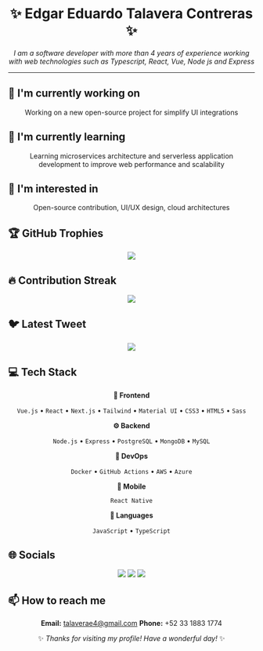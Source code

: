 <div align="center">

# ✨ Edgar Eduardo Talavera Contreras ✨

<p><em>I am a software developer with more than 4 years of experience working with web technologies such as Typescript, React, Vue, Node js and Express</em></p>

<hr>

</div>

## 🔭 I'm currently working on

<div align="center"><p>Working on a new open-source project for simplify UI integrations</p></div>

## 🌱 I'm currently learning

<div align="center"><p>Learning microservices architecture and serverless application development to improve web performance and scalability</p></div>

## 👀 I'm interested in

<div align="center"><p>Open-source contribution, UI/UX design, cloud architectures</p></div>

## 🏆 GitHub Trophies

<!-- ⚠️ Important: Replace 'eduardo-talavera' with your actual GitHub username in the URL below -->
<p align="center">
  <img src="https://github-profile-trophy.vercel.app/?username=eduardo-talavera&theme=flat&column=7&margin-w=15&margin-h=15" />
</p>

## 🔥 Contribution Streak

<!-- ⚠️ Important: Replace 'eduardo-talavera' with your actual GitHub username in the URL below -->
<div align="center">
  <img src="https://github-readme-streak-stats.herokuapp.com/?user=eduardo-talavera&theme=buefy&hide_border=false" />
</div>

## 🐦 Latest Tweet

<!-- ⚠️ Important: Replace 'ed_talavera' with your actual Twitter username in the URL below -->
<div align="center">
  <a href="https://github.com/VishwaGauravIn/github-twitter-card-embed"><img src="https://gtce.itsvg.in/api?username=ed_talavera" /></a>
</div>

## 💻 Tech Stack

<div align="center">

**🎨 Frontend**

`Vue.js` • `React` • `Next.js` • `Tailwind` • `Material UI` • `CSS3` • `HTML5` • `Sass`

**⚙️ Backend**

`Node.js` • `Express` • `PostgreSQL` • `MongoDB` • `MySQL`

**🚀 DevOps**

`Docker` • `GitHub Actions` • `AWS` • `Azure`

**📱 Mobile**

`React Native`

**💬 Languages**

`JavaScript` • `TypeScript`

</div>

## 🌐 Socials

<div align="center">

<a href="https://github.com/eduardo-talavera"><img src="https://img.shields.io/badge/github-%23121011.svg?style=for-the-badge&logo=github&logoColor=white"></a> <a href="https://www.linkedin.com/in/devtaed/"><img src="https://img.shields.io/badge/linkedin-%230077B5.svg?style=for-the-badge&logo=linkedin&logoColor=white"></a> <a href="https://x.com/ed_talavera"><img src="https://img.shields.io/badge/Twitter-%231DA1F2.svg?style=for-the-badge&logo=Twitter&logoColor=white"></a> 

</div>

## 📫 How to reach me

<div align="center">

**Email:** talaverae4@gmail.com
**Phone:** +52 33 1883 1774

</div>

<div align="center">

✨ *Thanks for visiting my profile! Have a wonderful day!* ✨

</div>
